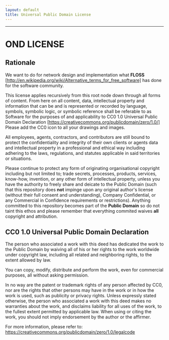 ```yaml
---
layout: default
title: Universal Public Domain License
---
```


---

# OND LICENSE

## Rationale

We want to do for network design and implementation what **FLOSS** 
[http://en.wikipedia.org/wiki/Alternative_terms_for_free_software] has done 
for the software community.

This license applies recursively from this root node down through all forms of 
content. From here on all content, data, intellectual property and information 
that can be and is represented or recorded by language, symbols, symbolic logic, 
or symbolic reference shall be referable to as Software for the purposes of and 
applicability to CC0 1.0 Universal Public Domain Declaration
[https://creativecommons.org/publicdomain/zero/1.0/] Please add the CC0 icon
to all your drawings and images.

All employees, agents, contractors, and contributors are still bound to protect 
the confidentiality and integrity of their own clients or agents data and 
intellectual property in a professional and ethical way including adhering to the 
laws, regulations, and statutes applicable in said territories or situations.

Please continue to protect any form of originating organisational copyright 
including but not limited to; trade secrets, processes, products, services, 
know-how, invention, or any other form of intellectual property, unless you 
have the authority to freely share and deicate to the Public Domain (such that 
this repository does **not** impinge upon any original author's license (without 
their full consent and understanding), Company Confidential, or any Commercial in 
Confidence requirements or restrictions). Anything committed to this repository 
becomes part of the **Public Domain** so do not taint this ethos and please 
remember that everything commited waives **all** copyright and attribution.

## CC0 1.0 Universal Public Domain Declaration

The person who associated a work with this deed has dedicated the work to the 
Public Domain by waiving all of his or her rights to the work worldwide under 
copyright law, including all related and neighboring rights, to the extent allowed 
by law.

You can copy, modify, distribute and perform the work, even for commercial purposes, 
all without asking permission.

In no way are the patent or trademark rights of any person affected by CC0, nor are 
the rights that other persons may have in the work or in how the work is used, such 
as publicity or privacy rights. Unless expressly stated otherwise, the person who 
associated a work with this deed makes no warranties about the work, and disclaims 
liability for all uses of the work, to the fullest extent permitted by applicable law.
When using or citing the work, you should not imply endorsement by the author or the 
affirmer.

For more information, please refer to:
https://creativecommons.org/publicdomain/zero/1.0/legalcode
